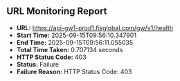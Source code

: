 ## URL Monitoring Report

- **URL:** https://api-gw1-prod1.fisglobal.com/gw/v1/health
- **Start Time:** 2025-09-15T09:56:10.347901
- **End Time:** 2025-09-15T09:56:11.055035
- **Total Time Taken:** 0.707134 seconds
- **HTTP Status Code:** 403
- **Status:** Failure
- **Failure Reason:** HTTP Status Code: 403
